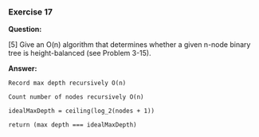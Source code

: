 ### Exercise 17

**Question:**

[5] Give an O(n) algorithm that determines whether a given n-node binary tree
is height-balanced (see Problem 3-15).

**Answer:**

    Record max depth recursively O(n)

    Count number of nodes recursively O(n)

    idealMaxDepth = ceiling(log_2(nodes + 1))

    return (max depth === idealMaxDepth)
